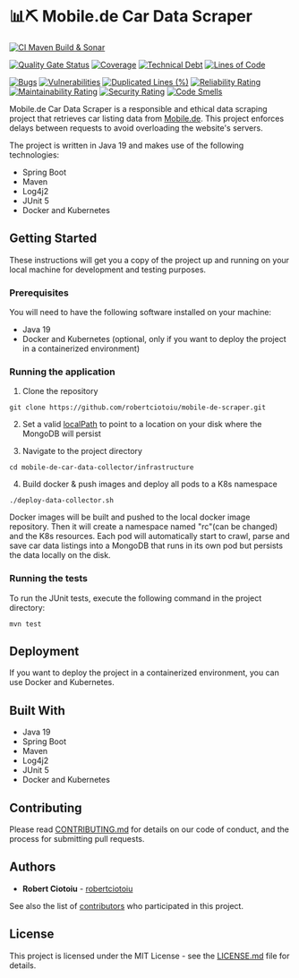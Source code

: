 # 📊⛏ Mobile.de Car Data Scraper
[![CI Maven Build & Sonar](https://github.com/robertciotoiu/mobile-de-car-data-collector/actions/workflows/build-and-sonar-analysis-main.yml/badge.svg?branch=main)](https://github.com/robertciotoiu/mobile-de-car-data-collector/actions/workflows/build-and-sonar-analysis-main.yml)

[![Quality Gate Status](https://sonarcloud.io/api/project_badges/measure?project=robertciotoiu_mobile-de-scraper&metric=alert_status)](https://sonarcloud.io/summary/new_code?id=robertciotoiu_mobile-de-scraper)
[![Coverage](https://sonarcloud.io/api/project_badges/measure?project=robertciotoiu_mobile-de-scraper&metric=coverage)](https://sonarcloud.io/summary/new_code?id=robertciotoiu_mobile-de-scraper)
[![Technical Debt](https://sonarcloud.io/api/project_badges/measure?project=robertciotoiu_mobile-de-scraper&metric=sqale_index)](https://sonarcloud.io/summary/new_code?id=robertciotoiu_mobile-de-scraper)
[![Lines of Code](https://sonarcloud.io/api/project_badges/measure?project=robertciotoiu_mobile-de-scraper&metric=ncloc)](https://sonarcloud.io/summary/new_code?id=robertciotoiu_mobile-de-scraper)

[![Bugs](https://sonarcloud.io/api/project_badges/measure?project=robertciotoiu_mobile-de-scraper&metric=bugs)](https://sonarcloud.io/summary/new_code?id=robertciotoiu_mobile-de-scraper) [![Vulnerabilities](https://sonarcloud.io/api/project_badges/measure?project=robertciotoiu_mobile-de-scraper&metric=vulnerabilities)](https://sonarcloud.io/summary/new_code?id=robertciotoiu_mobile-de-scraper) [![Duplicated Lines (%)](https://sonarcloud.io/api/project_badges/measure?project=robertciotoiu_mobile-de-scraper&metric=duplicated_lines_density)](https://sonarcloud.io/summary/new_code?id=robertciotoiu_mobile-de-scraper) [![Reliability Rating](https://sonarcloud.io/api/project_badges/measure?project=robertciotoiu_mobile-de-scraper&metric=reliability_rating)](https://sonarcloud.io/summary/new_code?id=robertciotoiu_mobile-de-scraper) [![Maintainability Rating](https://sonarcloud.io/api/project_badges/measure?project=robertciotoiu_mobile-de-scraper&metric=sqale_rating)](https://sonarcloud.io/summary/new_code?id=robertciotoiu_mobile-de-scraper) [![Security Rating](https://sonarcloud.io/api/project_badges/measure?project=robertciotoiu_mobile-de-scraper&metric=security_rating)](https://sonarcloud.io/summary/new_code?id=robertciotoiu_mobile-de-scraper) [![Code Smells](https://sonarcloud.io/api/project_badges/measure?project=robertciotoiu_mobile-de-scraper&metric=code_smells)](https://sonarcloud.io/summary/new_code?id=robertciotoiu_mobile-de-scraper)

Mobile.de Car Data Scraper is a responsible and ethical data scraping project that retrieves car listing data from [Mobile.de](https://www.mobile.de/). This project enforces delays between requests to avoid overloading the website's servers.

The project is written in Java 19 and makes use of the following technologies:
- Spring Boot
- Maven
- Log4j2
- JUnit 5
- Docker and Kubernetes

## Getting Started

These instructions will get you a copy of the project up and running on your local machine for development and testing purposes.

### Prerequisites

You will need to have the following software installed on your machine:
- Java 19
- Docker and Kubernetes (optional, only if you want to deploy the project in a containerized environment)

### Running the application

1. Clone the repository

```shell
git clone https://github.com/robertciotoiu/mobile-de-scraper.git
```

2. Set a valid [localPath](infrastructure/kubernetes/data-collector/mobile-de-mongodb-configmap.yaml) to point to a location on your disk where the MongoDB will persist


3. Navigate to the project directory

```shell
cd mobile-de-car-data-collector/infrastructure
```

4. Build docker & push images and deploy all pods to a K8s namespace

```shell
./deploy-data-collector.sh
```

Docker images will be built and pushed to the local docker image repository. Then it will create a namespace named "rc"(can be changed) and the K8s resources. 
Each pod will automatically start to crawl, parse and save car data listings into a MongoDB that runs in its own pod but persists the data locally on the disk.

### Running the tests

To run the JUnit tests, execute the following command in the project directory:

```mvn test```


## Deployment

If you want to deploy the project in a containerized environment, you can use Docker and Kubernetes.

## Built With

- Java 19
- Spring Boot
- Maven
- Log4j2
- JUnit 5
- Docker and Kubernetes

## Contributing

Please read [CONTRIBUTING.md](CONTRIBUTING.md) for details on our code of conduct, and the process for submitting pull requests.

## Authors

* **Robert Ciotoiu** - [robertciotoiu](https://github.com/robertciotoiu)

See also the list of [contributors](https://github.com/robertciotoiu/mobile-de-scraper/contributors) who participated in this project.

## License

This project is licensed under the MIT License - see the [LICENSE.md](LICENSE.md) file for details.
